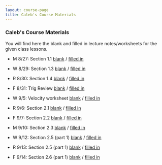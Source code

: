 ```yaml
---
layout: course-page
title: Caleb's Course Materials
---
```


### Caleb's Course Materials

You will find here the blank and filled in lecture notes/worksheets for the given class lessons.

* M 8/27: Section 1.1  [blank](assets/caleb/ch1/1-1_blank.pdf)  /  [filled in](assets/caleb/ch1/1-1_comp.pdf)
* W 8/29: Section 1.3  [blank](assets/caleb/ch1/1-3_blank.pdf)  /  [filled in](assets/caleb/ch1/1-3_comp.pdf)
* R 8/30: Section 1.4  [blank](assets/caleb/ch1/1-4_blank.pdf)  /  [filled in](assets/caleb/ch1/1-4_comp.pdf)
* F 8/31: Trig Review  [blank](assets/caleb/ch1/1-5_blank.pdf)  /  [filled in](assets/caleb/ch1/1-5_comp.pdf)

* W 9/5: Velocity worksheet [blank](assets/caleb/ch2/Worksheet-2-1_blank.pdf)  /  [filled in](assets/caleb/ch2/Worksheet-2-1_comp.pdf)
* R 9/6: Section 2.1 [blank](assets/caleb/ch2/2-1_blank.pdf)  /  [filled in](assets/caleb/ch2/2-1_comp.pdf)
* F 9/7: Section 2.2 [blank](assets/caleb/ch2/2-2_blank.pdf)  /  [filled in](assets/caleb/ch2/2-2_comp.pdf)

* M 9/10: Section 2.3 [blank](assets/caleb/ch2/2-3_blank.pdf)  /  [filled in](assets/caleb/ch2/2-3_comp.pdf)
* W 9/12: Section 2.5 (part 1) [blank](assets/caleb/ch2/2-5-part1_blank.pdf)  /  [filled in](assets/caleb/ch2/2-5-part1_comp.pdf)
* R 9/13: Section 2.5 (part 1) [blank](assets/caleb/ch2/2-5-part2_blank.pdf)  /  [filled in](assets/caleb/ch2/2-5-pqrt2_comp.pdf)
* F 9/14: Section 2.6 (part 1) [blank](assets/caleb/ch2/2-6-part1_blank.pdf)  /  [filled in](assets/caleb/ch2/2-6-part1_comp.pdf)
